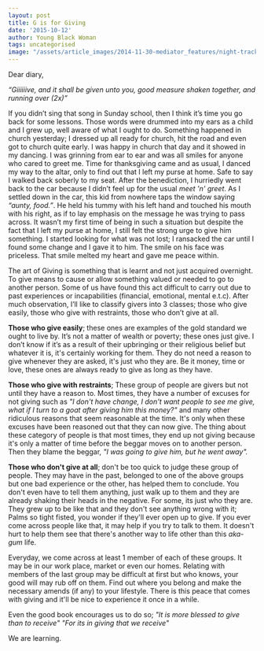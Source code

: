 ```yaml
---
layout: post
title: G is for Giving
date: '2015-10-12'
author: Young Black Woman
tags: uncategorised
image: "/assets/article_images/2014-11-30-mediator_features/night-track.JPG"
---
```


Dear diary,

*“Giiiiiive, and it shall be given unto you,
good measure shaken together,
and running over (2x)”*

If you didn’t sing that song in Sunday school, then I think it’s time you go back for some lessons. Those words were drummed into my ears as a child and I grew up, well aware of what I ought to do. Something happened in church yesterday; I dressed up all ready for church, hit the road and even got to church quite early. I was happy in church that day and it showed in my dancing. I was grinning from ear to ear and was all smiles for anyone who cared to greet me. Time for thanksgiving came and as usual, I danced my way to the altar, only to find out that I left my purse at home. Safe to say I walked back soberly to my seat. After the benediction, I hurriedly went back to the car because I didn’t feel up for the usual *meet 'n' greet*. As I settled down in the car, this kid from nowhere taps the window saying *“aunty, food.”*. He held his tummy with his left hand and touched his mouth with his right, as if to lay emphasis on the message he was trying to pass across. It wasn’t my first time of being in such a situation but despite the fact that I left my purse at home, I still felt the strong urge to give him something. I started looking for what was not lost; I ransacked the car until I found some change and I gave it to him. The smile on his face was priceless. That smile melted my heart and gave me peace within.

The art of Giving is something that is learnt and not just acquired overnight. To give means to cause or allow something valued or needed to go to another person. Some of us have found this act difficult to carry out due to past experiences or incapabilities  (financial, emotional, mental e.t.c). After much observation, I’ll like to classify givers into 3 classes; those who give easily, those who give with restraints, those who don’t give at all.

**Those who give easily**; these ones are examples of the gold standard we ought to live by. It’s not a matter of wealth or poverty; these ones just give. I don’t know if it’s as a result of their upbringing or their religious belief but whatever it is, it's certainly working for them. They do not need a reason to give whenever they are asked, it's just who they are. Be it money, time or love, these ones are always ready to give as long as they have.

**Those who give with restraints**; These group of people are givers but not until they have a reason to. Most times, they have a number of excuses for not giving such as *"I don't have change, I don't want people to see me give, what if I turn to a goat after giving him this money?"* and many other ridiculous reasons that seem reasonable at the time. It's only when these excuses have been reasoned out that they can now give. The thing about these category of people is that most times, they end up not giving because it's only a matter of time before the beggar moves on to another person. Then they blame the beggar, *"I was going to give him, but he went away".*

**Those who don't give at all**; don't be too quick to judge these group of people. They may have in the past, belonged to one of the above groups but one bad experience or the other, has helped them to conclude. You don't even have to tell them anything, just walk up to them and they are already shaking their heads in the negative. For some, its just who they are. They grew up to be like that and they don't see anything wrong with it; Palms so tight fisted, you wonder if they'll ever open up to give. If you ever come across people like that, it may help if you try to talk to them. It doesn't hurt to help them see that there's another way to life other than this *aka-gum* life.

Everyday, we come across at least 1 member of each of these groups. It may be in our work place, market or even our homes. Relating with members of the last group may be difficult at first but who knows, your good will may rub off on them. Find out where you belong and make the necessary amends (if any) to your lifestyle. There is this peace that comes with giving and it'll be nice to experience it once in a while.

Even the good book encourages us to do so;
*"It is more blessed to give than to receive"*
*"For its in giving that we receive"*

We are learning.
